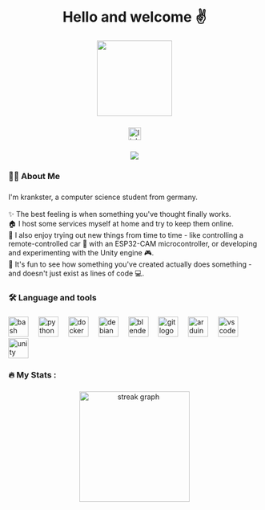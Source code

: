 # 
<h1 align="center">Hello and welcome ✌️</h1>
<div align="center">
  <img height="150" src="https://media.giphy.com/media/WTO8QA0mX2Cfw5vhkp/giphy.gif"  />
</div>

###

<div align="center">
  <img src="https://img.shields.io/static/v1?message=LinkedIn&logo=linkedin&label=&color=0077B5&logoColor=white&labelColor=&style=for-the-badge" height="25" alt="linkedin logo"  />
</div>

###

<div align="center">
  <img src="https://visitor-badge.laobi.icu/badge?page_id=kranksters.kranksters&"  />
</div>
 
 
 

<h3 align="left">👩‍💻  About Me</h3>

###

<p align="left">I'm krankster, a computer science student from germany.<br><br>✨ The best feeling is when something you've thought finally works.<br>🏠 I host some services myself at home and try to keep them online.<br>🧪 I also enjoy trying out new things from time to time - like controlling a remote-controlled car 🚗 with an ESP32-CAM microcontroller, or developing and experimenting with the Unity engine 🎮.<br>🎉 It's fun to see how something you've created actually does something - and doesn't just exist as lines of code 💻.</p>

###

<h3 align="left">🛠 Language and tools</h3>

###

<div align="left">
  <img src="https://cdn.jsdelivr.net/gh/devicons/devicon/icons/bash/bash-original.svg" height="40" alt="bash logo"  />
  <img width="12" />
  <img src="https://cdn.jsdelivr.net/gh/devicons/devicon/icons/python/python-original.svg" height="40" alt="python logo"  />
  <img width="12" />
  <img src="https://cdn.jsdelivr.net/gh/devicons/devicon/icons/docker/docker-plain-wordmark.svg" height="40" alt="docker logo"  />
  <img width="12" />
  <img src="https://cdn.jsdelivr.net/gh/devicons/devicon/icons/debian/debian-original.svg" height="40" alt="debian logo"  />
  <img width="12" />
  <img src="https://cdn.jsdelivr.net/gh/devicons/devicon/icons/blender/blender-original.svg" height="40" alt="blender logo"  />
  <img width="12" />
  <img src="https://cdn.jsdelivr.net/gh/devicons/devicon/icons/git/git-original.svg" height="40" alt="git logo"  />
  <img width="12" />
  <img src="https://cdn.jsdelivr.net/gh/devicons/devicon/icons/arduino/arduino-original.svg" height="40" alt="arduino logo"  />
  <img width="12" />
  <img src="https://cdn.jsdelivr.net/gh/devicons/devicon/icons/vscode/vscode-original.svg" height="40" alt="vscode logo"  />
  <img width="12" />
  <img src="https://cdn.jsdelivr.net/gh/devicons/devicon/icons/unity/unity-original.svg" height="40" alt="unity logo"  />
</div>

###

<h3 align="left">🔥   My Stats :</h3>

###

<div align="center">
  <img src="https://streak-stats.demolab.com?user=kranksters&locale=en&mode=daily&theme=dark&hide_border=false&border_radius=5&order=3" height="220" alt="streak graph"  />
</div>

###
